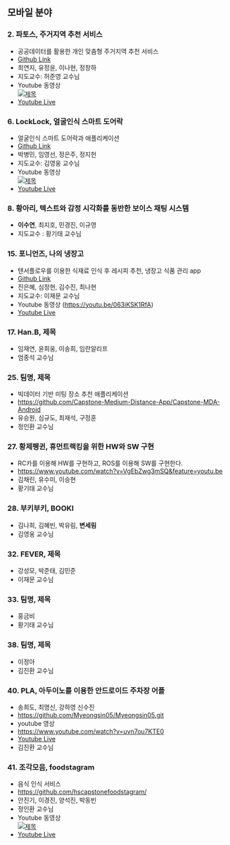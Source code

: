 ## 모바일 분야

### 2. 파토스, 주거지역 추천 서비스	
- 공공데이터를 활용한 개인 맞춤형 주거지역 추천 서비스
- [Github Link](https://github.com/yeonjiChoi/CapstoneDesign)
- 최연지, 유정윤, 이나현, 정창하
- 지도교수: 허준영 교수님
- Youtube 동영상<br/>
[![제목](https://img.youtube.com/vi/6YQ6p02MJDg/0.jpg)](https://www.youtube.com/watch?v=6YQ6p02MJDg)
- [Youtube Live]()

### 6. LockLock, 얼굴인식 스마트 도어락
- 얼굴인식 스마트 도어락과 애플리케이션
- [Github Link](https://github.com/dudtjs1021ej/faceRecognition_doorlock)
- 박병민, 임영선, 정은주, 정지헌
- 지도교수: 김영웅 교수님
- Youtube 동영상 <br/>
[![제목](https://img.youtube.com/vi/gJJ2HyT_Qq0/0.jpg)](https://www.youtube.com/watch?v=gJJ2HyT_Qq0)
- [Youtube Live]()

### 8. 황아리, 텍스트와 감정 시각화를 동반한 보이스 채팅 시스템	
- **이수연**, 최지호, 민경진, 이규영
- 지도교수 : 황기태 교수님

### 15. 포니언즈, 나의 냉장고	
- 텐서플로우를 이용한 식재료 인식 후 레시피 추천, 냉장고 식품 관리 app
- [Github Link](https://github.com/nahyunie/my-refrigerator)
- 진은혜, 심정현, 김수진, 최나현
- 지도교수: 이재문 교수님
- Youtube 동영상 (https://youtu.be/063iKSK1RfA)
- [Youtube Live](https://youtu.be/va-Izk3M8w0)

### 17. Han.B, 제목	
- 임재연, 윤희웅, 이송희, 임란알리프
- 엄종석 교수님

### 25. 팀명, 제목	
- 빅데이터 기반 미팅 장소 추천 애플리케이션
- https://github.com/Capstone-Medium-Distance-App/Capstone-MDA-Android
- 유승원, 심규도, 최재석, 구정훈
- 정인환 교수님

### 27. 황제펭귄, 휴먼트랙킹을 위한 HW와 SW 구현	
- RC카를 이용해 HW를 구현하고, ROS를 이용해 SW를 구현한다.
- https://www.youtube.com/watch?v=VgEbZwg3mSQ&feature=youtu.be
- 김채린, 유수미, 이승현
- 황기태 교수님

### 28. 부키부키, BOOKI
- 김나희, 김혜빈, 박유림, **변세림**
- 김영웅 교수님

### 32. FEVER, 제목	
- 강성모, 박준태, 김민준
- 이재문 교수님

### 33. 팀명, 제목	
- 홍금비 	
- 황기태 교수님

### 38. 팀명, 제목	
- 이정아	
- 김진환 교수님

### 40. PLA, 아두이노를 이용한 안드로이드 주차장 어플	
- 송희도, 최명신, 강하영 신수진
- https://github.com/Myeongsin05/Myeongsin05.git
- youtube 영상
- https://www.youtube.com/watch?v=uvn7ou7KTE0
- [Youtube Live](https://youtu.be/jOLQSSx_YmY)
- 김진환 교수님

### 41. 조각모음, foodstagram
- 음식 인식 서비스	
- https://github.com/hscapstonefoodstagram/
- 안진기, 이경진, 양석진, 박동빈
- 정인환 교수님
- Youtube 동영상 <br/>
[![제목](https://img.youtube.com/vi/Mds_CNL-UpE/0.jpg)](https://youtu.be/Mds_CNL-UpE)
- [Youtube Live](https://youtu.be/FNGWcO5_ulg)
